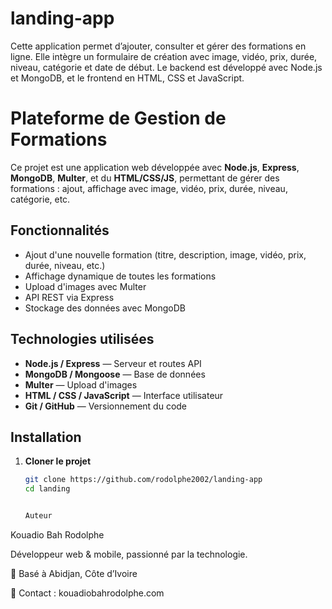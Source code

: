 # landing-app
Cette application permet d’ajouter, consulter et gérer des formations en ligne. Elle intègre un formulaire de création avec image, vidéo, prix, durée, niveau, catégorie et date de début. Le backend est développé avec Node.js et MongoDB, et le frontend en HTML, CSS et JavaScript.
# Plateforme de Gestion de Formations

Ce projet est une application web développée avec **Node.js**, **Express**, **MongoDB**, **Multer**, et du **HTML/CSS/JS**, permettant de gérer des formations : ajout, affichage avec image, vidéo, prix, durée, niveau, catégorie, etc.

## Fonctionnalités

- Ajout d'une nouvelle formation (titre, description, image, vidéo, prix, durée, niveau, etc.)
- Affichage dynamique de toutes les formations
- Upload d'images avec Multer
- API REST via Express
- Stockage des données avec MongoDB

## Technologies utilisées

- **Node.js / Express** — Serveur et routes API
- **MongoDB / Mongoose** — Base de données
- **Multer** — Upload d'images
- **HTML / CSS / JavaScript** — Interface utilisateur
- **Git / GitHub** — Versionnement du code

## Installation

1. **Cloner le projet**
   ```bash
   git clone https://github.com/rodolphe2002/landing-app
   cd landing


   Auteur
Kouadio Bah Rodolphe

Développeur web & mobile, passionné par la technologie.

📍 Basé à Abidjan, Côte d’Ivoire

📧 Contact : kouadiobahrodolphe.com
